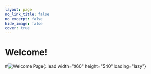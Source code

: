 ```yaml
---
layout: page
no_link_title: false 
no_excerpt: false 
hide_image: false
cover: true
---
```


# Welcome!


#![Welcome Page](../assets/img/welcome.jpeg){:.lead width="960" height="540" loading="lazy"}

